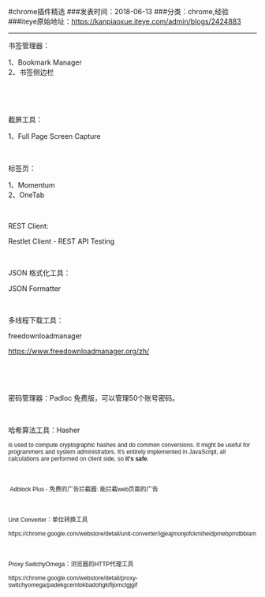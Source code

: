 #chrome插件精选
###发表时间：2018-06-13
###分类：chrome,经验
###iteye原始地址：<a href="https://kanpiaoxue.iteye.com/admin/blogs/2424883" target="_blank">https://kanpiaoxue.iteye.com/admin/blogs/2424883</a>

---

<div class="iteye-blog-content-contain" style="font-size: 14px;"> 
 <p style="font-size: 14px;">书签管理器：</p> 
 <div class="quote_div" style="font-size: 14px;">
  1、Bookmark Manager
  <br>2、书签侧边栏
 </div> 
 <p style="font-size: 14px;">&nbsp;</p> 
 <p style="font-size: 14px;">&nbsp;</p> 
 <p style="font-size: 14px;">截屏工具：</p> 
 <div class="quote_div" style="font-size: 14px;">
  1、Full Page Screen Capture
 </div> 
 <p style="font-size: 14px;">&nbsp;</p> 
 <p style="font-size: 14px;">标签页：</p> 
 <div class="quote_div" style="font-size: 14px;">
  1、Momentum
 </div> 
 <div class="quote_div" style="font-size: 14px;">
  2、OneTab
 </div> 
 <p style="font-size: 14px;">&nbsp;</p> 
 <p style="font-size: 14px;">REST Client:</p> 
 <div class="quote_div" style="font-size: 14px;">
  Restlet Client - REST API Testing
 </div> 
 <p style="font-size: 14px;">&nbsp;</p> 
 <p style="font-size: 14px;">JSON 格式化工具：</p> 
 <div class="quote_div" style="font-size: 14px;">
  JSON Formatter
 </div> 
 <p style="font-size: 14px;">&nbsp;</p> 
 <p style="font-size: 14px;">多线程下载工具：</p> 
 <div class="quote_div" style="font-size: 14px;">
  freedownloadmanager
 </div> 
 <p style="font-size: 14px;"><a href="https://www.freedownloadmanager.org/zh/">https://www.freedownloadmanager.org/zh/</a>&nbsp;</p> 
 <p style="font-size: 14px;">&nbsp;</p> 
 <p style="font-size: 14px;">&nbsp;</p> 
 <p style="font-size: 14px;">密码管理器：Padloc 免费版，可以管理50个账号密码。</p> 
 <p style="font-size: 14px;">&nbsp;</p> 
 <p style="font-size: 14px;">哈希算法工具：Hasher</p> 
 <p style="font-size: 14px;"><span style="font-family: sans-serif; font-size: 12px;">is used to compute cryptographic hashes and do common conversions. It might be useful for programmers and system administrators. It's entirely implemented in JavaScript, all calculations are performed on client side, so&nbsp;</span><strong style="font-family: sans-serif; font-size: 12px;">it's safe</strong><span style="font-family: sans-serif; font-size: 12px;">.</span></p> 
 <p style="font-size: 14px;">&nbsp;</p> 
 <p><span style="font-family: sans-serif; font-size: 12px;">&nbsp;</span><span style="font-family: sans-serif;"><span style="font-size: 12px;">Adblock Plus - 免费的广告拦截器: 能拦截web页面的广告</span></span></p> 
 <p>&nbsp;</p> 
 <p><span style="font-size: 12px;"><span style="font-family: sans-serif;">Unit Converter：单位转换工具</span></span></p> 
 <p><span style="font-size: 12px;"><span style="font-family: sans-serif;">https://chrome.google.com/webstore/detail/unit-converter/igjeajmonjofckmiheidpmebpmdbbiam</span></span></p> 
 <p>&nbsp;</p> 
 <p><span style="font-size: 12px;"><span style="font-family: sans-serif;">Proxy SwitchyOmega：浏览器的HTTP代理工具</span></span></p> 
 <p><span style="font-size: 12px;"><span style="font-family: sans-serif;">https://chrome.google.com/webstore/detail/proxy-switchyomega/padekgcemlokbadohgkifijomclgjgif</span></span></p> 
 <p>&nbsp;</p> 
 <p style="font-size: 14px;">&nbsp;</p> 
</div>